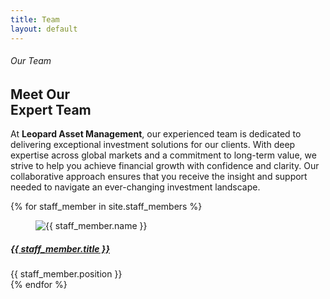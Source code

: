 ```yaml
---
title: Team
layout: default
---
```


<!--== Start About Area Wrapper ==-->
<div class="about-area-wrapper sm-top">
    <div class="container">
        <div class="row align-items-lg-center">
            <div class="col-md-6 col-lg-7 order-1">
                <div class="about-content ml-0">
                    <h6>Our Team</h6>
                    <h2>Meet Our<br>Expert Team</h2>
                    <p>
                        At <strong>Leopard Asset Management</strong>, our experienced team is dedicated to delivering exceptional investment solutions for our clients. 
                        With deep expertise across global markets and a commitment to long-term value, we strive to help you achieve financial growth with confidence and clarity. 
                        Our collaborative approach ensures that you receive the insight and support needed to navigate an ever-changing investment landscape.
                    </p>
                </div>
            </div>
        </div>
    </div>
</div>
<!--== End About Area Wrapper ==-->

<!--== Start Team Area Wrapper ==-->
<div class="team-page-area-wrapper bg-offwhite sp-y sm-top">
    <div class="container">
        <div class="row mtn-30">
            {% for staff_member in site.staff_members %}
            <div class="col-sm-6 col-lg-3">
                <div class="team-mem-item">
                    <figure class="member-pic">
                        <img src="{{ staff_member.image }}" alt="{{ staff_member.name }}" />
                    </figure>
                    <div class="member-info">
                        <h5><a href="{{ staff_member.url }}" class="stretched-link">{{ staff_member.title }}</a></h5>
                        <span class="designation">{{ staff_member.position }}</span>
                    </div>
                </div>
            </div>
            {% endfor %}
        </div>
    </div>
</div>
<!--== End Team Area Wrapper ==-->